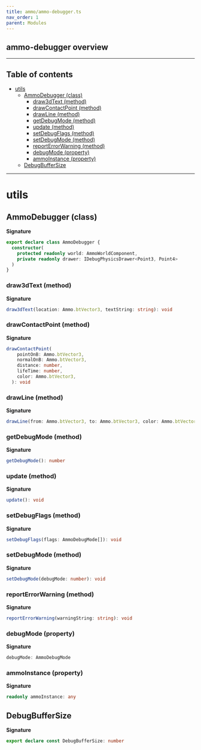 ```yaml
---
title: ammo/ammo-debugger.ts
nav_order: 1
parent: Modules
---
```


## ammo-debugger overview

---

<h2 class="text-delta">Table of contents</h2>

- [utils](#utils)
  - [AmmoDebugger (class)](#ammodebugger-class)
    - [draw3dText (method)](#draw3dtext-method)
    - [drawContactPoint (method)](#drawcontactpoint-method)
    - [drawLine (method)](#drawline-method)
    - [getDebugMode (method)](#getdebugmode-method)
    - [update (method)](#update-method)
    - [setDebugFlags (method)](#setdebugflags-method)
    - [setDebugMode (method)](#setdebugmode-method)
    - [reportErrorWarning (method)](#reporterrorwarning-method)
    - [debugMode (property)](#debugmode-property)
    - [ammoInstance (property)](#ammoinstance-property)
  - [DebugBufferSize](#debugbuffersize)

---

# utils

## AmmoDebugger (class)

**Signature**

```ts
export declare class AmmoDebugger {
  constructor(
    protected readonly world: AmmoWorldComponent,
    private readonly drawer: IDebugPhysicsDrawer<Point3, Point4>
  )
}
```

### draw3dText (method)

**Signature**

```ts
draw3dText(location: Ammo.btVector3, textString: string): void
```

### drawContactPoint (method)

**Signature**

```ts
drawContactPoint(
    pointOnB: Ammo.btVector3,
    normalOnB: Ammo.btVector3,
    distance: number,
    lifeTime: number,
    color: Ammo.btVector3,
  ): void
```

### drawLine (method)

**Signature**

```ts
drawLine(from: Ammo.btVector3, to: Ammo.btVector3, color: Ammo.btVector3): void
```

### getDebugMode (method)

**Signature**

```ts
getDebugMode(): number
```

### update (method)

**Signature**

```ts
update(): void
```

### setDebugFlags (method)

**Signature**

```ts
setDebugFlags(flags: AmmoDebugMode[]): void
```

### setDebugMode (method)

**Signature**

```ts
setDebugMode(debugMode: number): void
```

### reportErrorWarning (method)

**Signature**

```ts
reportErrorWarning(warningString: string): void
```

### debugMode (property)

**Signature**

```ts
debugMode: AmmoDebugMode
```

### ammoInstance (property)

**Signature**

```ts
readonly ammoInstance: any
```

## DebugBufferSize

**Signature**

```ts
export declare const DebugBufferSize: number
```
